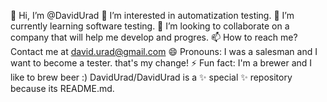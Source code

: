 👋 Hi, I’m @DavidUrad
👀 I’m interested in automatization testing.
🌱 I’m currently learning software testing.
💞️ I’m looking to collaborate on a company that will help me develop and progres.
📫 How to reach me? Contact me at david.urad@gmail.com
😄 Pronouns: I was a salesman and I want to become a tester. that's my change!
⚡ Fun fact: I'm a brewer and I like to brew beer :)
DavidUrad/DavidUrad is a ✨ special ✨ repository because its README.md.
